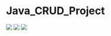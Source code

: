 # Java_CRUD_Project

 <img src="screenshot/screenshot(1).png">
 <img src="screenshot/screenshot(2).png">
 <img src="screenshot/screenshot(3).png">
